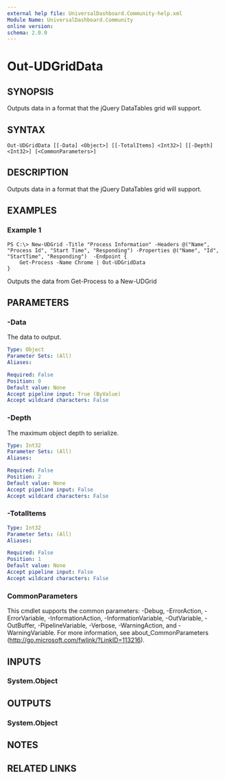```yaml
---
external help file: UniversalDashboard.Community-help.xml
Module Name: UniversalDashboard.Community
online version: 
schema: 2.0.0
---
```


# Out-UDGridData

## SYNOPSIS
Outputs data in a format that the jQuery DataTables grid will support.

## SYNTAX

```
Out-UDGridData [[-Data] <Object>] [[-TotalItems] <Int32>] [[-Depth] <Int32>] [<CommonParameters>]
```

## DESCRIPTION
Outputs data in a format that the jQuery DataTables grid will support.

## EXAMPLES

### Example 1
```
PS C:\> New-UDGrid -Title "Process Information" -Headers @("Name", "Process Id", "Start Time", "Responding") -Properties @("Name", "Id", "StartTime", "Responding")  -Endpoint {
    Get-Process -Name Chrome | Out-UDGridData
}
```

Outputs the data from Get-Process to a New-UDGrid

## PARAMETERS

### -Data
The data to output.

```yaml
Type: Object
Parameter Sets: (All)
Aliases: 

Required: False
Position: 0
Default value: None
Accept pipeline input: True (ByValue)
Accept wildcard characters: False
```

### -Depth
The maximum object depth to serialize.

```yaml
Type: Int32
Parameter Sets: (All)
Aliases: 

Required: False
Position: 2
Default value: None
Accept pipeline input: False
Accept wildcard characters: False
```

### -TotalItems
```yaml
Type: Int32
Parameter Sets: (All)
Aliases: 

Required: False
Position: 1
Default value: None
Accept pipeline input: False
Accept wildcard characters: False
```

### CommonParameters
This cmdlet supports the common parameters: -Debug, -ErrorAction, -ErrorVariable, -InformationAction, -InformationVariable, -OutVariable, -OutBuffer, -PipelineVariable, -Verbose, -WarningAction, and -WarningVariable. For more information, see about_CommonParameters (http://go.microsoft.com/fwlink/?LinkID=113216).

## INPUTS

### System.Object

## OUTPUTS

### System.Object

## NOTES

## RELATED LINKS


